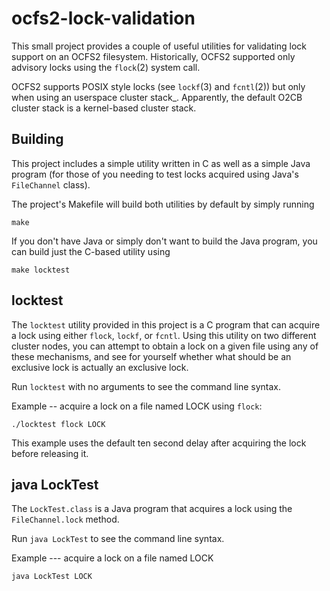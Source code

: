 ocfs2-lock-validation
=====================

This small project provides a couple of useful utilities for 
validating lock support on an OCFS2 filesystem.  Historically, OCFS2
supported only advisory locks using the ```flock```(2) system call.

OCFS2 supports POSIX style locks (see ```lockf```(3) and ```fcntl```(2))
but only when using an userspace cluster stack_.  Apparently, the 
default O2CB cluster stack is a kernel-based cluster stack.

Building
--------
This project includes a simple utility written in C as well as a 
simple Java program (for those of you needing to test locks acquired 
using Java's ```FileChannel``` class).

The project's Makefile will build both utilities by default by simply
running
```
make
```
If you don't have Java or simply don't want to build the Java program,
you can build just the C-based utility using

```
make locktest
```

locktest
--------

The ```locktest``` utility provided in this project is a C program that
can acquire a lock using either ```flock```, ```lockf```, or ```fcntl```.
Using this utility on two different cluster nodes, you can attempt to 
obtain a lock on a given file using any of these mechanisms, and see for
yourself whether what should be an exclusive lock is actually an
exclusive lock.

Run ```locktest``` with no arguments to see the command line syntax.

Example -- acquire a lock on a file named LOCK using ```flock```:
```
./locktest flock LOCK
```

This example uses the default ten second delay after acquiring the lock
before releasing it.


java LockTest
-------------

The ```LockTest.class``` is a Java program that acquires a lock using
the ```FileChannel.lock``` method. 

Run ```java LockTest``` to see the command line syntax.

Example --- acquire a lock on a file named LOCK
```
java LockTest LOCK
```

